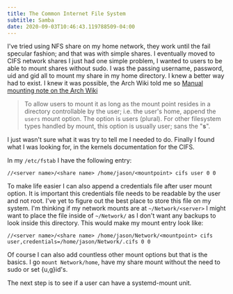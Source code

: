 ```yaml
---
title: The Common Internet File System
subtitle: Samba
date: 2020-09-03T10:46:43.119788509-04:00
---
```

I've tried using NFS share on my home network, they work until the fail specular fashion; and that was with simple shares. I eventually moved to CIFS network shares I just had one simple problem, I wanted to users to be able to mount shares without sudo. I was the passing username, password, uid and gid all to mount my share in my home directory. I knew a better way had to exist. I knew it was possible, the Arch Wiki told me so [Manual mounting note on the Arch Wiki][wiki]

> To allow users to mount it as long as the mount point resides in a directory controllable by the user; i.e. the user's home, append the `users` mount option. The option is users (plural). For other filesystem types handled by mount, this option is usually user; sans the "__s__".

I just wasn't sure what it was try to tell me I needed to do. Finally I found what I was looking for, in the kernels documentation for the CIFS.

In my `/etc/fstab` I have the following entry:

    //<server name>/<share name> /home/jason/<mountpoint> cifs user 0 0

To make life easier I can also append a credentials file after user mount option. It is important this credentials file needs to be readable by the user and not root. I've yet to figure out the best place to store this file on my system. I'm thinking if my network mounts are at `~/Network/<server>` I might want to place the file inside of `~/Network/` as I don't want any backups to look inside this directory. This would make my mount entry look like:


    //<server name>/<share name> /home/jason/Network/<mountpoint> cifs user,credentials=/home/jason/Network/.cifs 0 0

Of course I can also add countless other mount options but that is the basics. I go `mount Network/home`, have my share mount without the need to sudo or set {u,g}id's.

The next step is to see if a user can have a systemd-mount unit. 



[wiki]: https://wiki.archlinux.org/index.php/Samba#Manual_mounting "See Note"
[kernel-cifs]: https://www.kernel.org/doc/readme/Documentation-filesystems-cifs-README "Allowing User Mounts"
